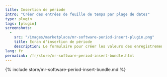 ```yaml
---
title: Insertion de période
intro: "Créer des entrées de feuille de temps par plage de dates"
type: plugin
tags: [plugin]
screenshots:
  - 
    src: "/images/marketplace/mr-software-period-insert-plugin.png"
    title: Écran d'insertion de période 
    description: Le formulaire pour créer les valeurs des enregistrements qui seront insérés 
lang: fr
permalink: /fr/store/mr-software-period-insert-bundle.html
---
```


{% include store/mr-software-period-insert-bundle.md %}
